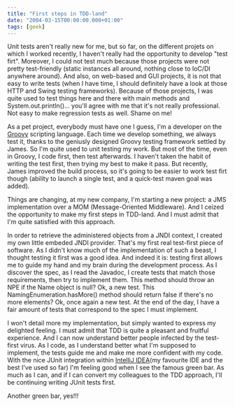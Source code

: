 ```yaml
---
title: "First steps in TDD-land"
date: "2004-03-15T00:00:00.000+01:00"
tags: [geek]
---
```


Unit tests aren't really new for me, but so far, on the different projets on which I worked recently, I haven't really had the opportunity to develop "test firt". Moreover, I could not test much because those projects were not pretty test-friendly (static instances all around, nothing close to IoC/DI anywhere around). And also, on web-based and GUI projects, it is not that easy to write tests (when I have time, I should definitely have a look at those HTTP and Swing testing frameworks). Because of those projects, I was quite used to test things here and there with main methods and System.out.println()... you'll agree with me that it's not really professional. Not easy to make regression tests as well. Shame on me!

As a pet project, everybody must have one I guess, I'm a developer on the [Groovy](http://groovy-lang.org/) scripting language. Each time we develop something, we always test it, thanks to the geniusly designed Groovy testing framework settled by James. So I'm quite used to unit testing my work. But most of the time, even in Groovy, I code first, then test afterwards. I haven't taken the habit of writing the test first, then trying my best to make it pass. But recently, James improved the build process, so it's going to be easier to work test firt though (ability to launch a single test, and a quick-test maven goal was added).

Things are changing, at my new company, I'm starting a new project: a JMS implementation over a MOM (Message-Oriented Middleware). And I ceized the opportunity to make my first steps in TDD-land. And I must admit that I'm quite satisfied with this approach.

In order to retrieve the administered objects from a JNDI context, I created my own little embeded JNDI provider. That's my first real test-first piece of software. As I didn't know much of the implementation of such a beast, I thought testing it first was a good idea. And indeed it is: testing first allows me to guide my hand and my brain during the development process. As I discover the spec, as I read the Javadoc, I create tests that match those requirements, then try to implement them. This method should throw an NPE if the Name object is null? Ok, a new test. This NamingEnumeration.hasMore() method should return false if there's no more elements? Ok, once again a new test. At the end of the day, I have a fair amount of tests that correspond to the spec I must implement.

I won't detail more my implementation, but simply wanted to express my delighted feeling. I must admit that TDD is quite a pleasant and fruitful experience. And I can now understand better people infected by the test-first virus. As I code, as I understand better what I'm supposed to implement, the tests guide me and make me more confident with my code. With the nice JUnit integration within [IntelliJ IDEA](http://www.jetbrains.com/)(my favourite IDE and the best I've used so far) I'm feeling good when I see the famous green bar. As much as I can, and if I can convert my colleagues to the TDD approach, I'll be continuing writing JUnit tests first.

Another green bar, yes!!!